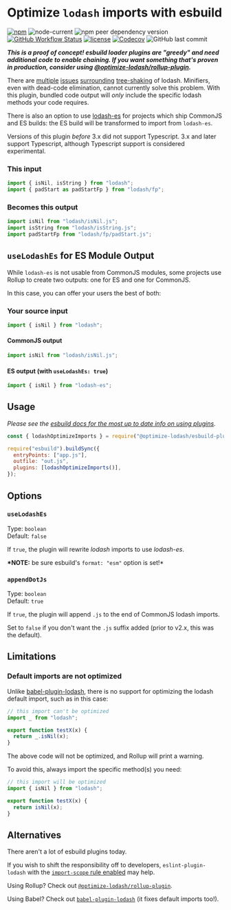 # Optimize `lodash` imports with esbuild

[![npm](https://img.shields.io/npm/v/@optimize-lodash/esbuild-plugin)](https://www.npmjs.com/package/@optimize-lodash/esbuild-plugin)
![node-current](https://img.shields.io/node/v/@optimize-lodash/esbuild-plugin)
![npm peer dependency version](https://img.shields.io/npm/dependency-version/@optimize-lodash/esbuild-plugin/peer/esbuild)
[![GitHub Workflow Status](https://img.shields.io/github/actions/workflow/status/kyle-johnson/rollup-plugin-optimize-lodash-imports/main.yml?branch=main)](https://github.com/kyle-johnson/rollup-plugin-optimize-lodash-imports/actions)
[![license](https://img.shields.io/npm/l/@optimize-lodash/esbuild-plugin)](https://github.com/kyle-johnson/rollup-plugin-optimize-lodash-imports/blob/main/packages/esbuild-plugin/LICENSE)
[![Codecov](https://img.shields.io/codecov/c/github/kyle-johnson/rollup-plugin-optimize-lodash-imports?flag=esbuild-plugin&label=coverage)](https://app.codecov.io/gh/kyle-johnson/rollup-plugin-optimize-lodash-imports/)
![GitHub last commit](https://img.shields.io/github/last-commit/kyle-johnson/rollup-plugin-optimize-lodash-imports)

_**This is a proof of concept! esbuild loader plugins are "greedy" and need additional code to enable chaining. If you want something that's proven in production, consider using [@optimize-lodash/rollup-plugin](https://www.npmjs.com/package/@optimize-lodash/rollup-plugin).**_

There are [multiple](https://github.com/webpack/webpack/issues/6925) [issues](https://github.com/lodash/lodash/issues/3839) [surrounding](https://github.com/rollup/rollup/issues/1403) [tree-shaking](https://github.com/rollup/rollup/issues/691) of lodash. Minifiers, even with dead-code elimination, cannot currently solve this problem. With this plugin, bundled code output will _only_ include the specific lodash methods your code requires.

There is also an option to use [lodash-es](https://www.npmjs.com/package/lodash-es) for projects which ship CommonJS and ES builds: the ES build will be transformed to import from `lodash-es`.

Versions of this plugin _before_ 3.x did not support Typescript. 3.x and later support Typescript, although Typescript support is considered experimental.

### This input

```javascript
import { isNil, isString } from "lodash";
import { padStart as padStartFp } from "lodash/fp";
```

### Becomes this output

```javascript
import isNil from "lodash/isNil.js";
import isString from "lodash/isString.js";
import padStartFp from "lodash/fp/padStart.js";
```

## `useLodashEs` for ES Module Output

While `lodash-es` is not usable from CommonJS modules, some projects use Rollup to create two outputs: one for ES and one for CommonJS.

In this case, you can offer your users the best of both:

### Your source input

```javascript
import { isNil } from "lodash";
```

#### CommonJS output

```javascript
import isNil from "lodash/isNil.js";
```

#### ES output (with `useLodashEs: true`)

```javascript
import { isNil } from "lodash-es";
```

## Usage

_Please see the [esbuild docs for the most up to date info on using plugins](https://esbuild.github.io/plugins/#using-plugins)._

```javascript
const { lodashOptimizeImports } = require("@optimize-lodash/esbuild-plugin");

require("esbuild").buildSync({
  entryPoints: ["app.js"],
  outfile: "out.js",
  plugins: [lodashOptimizeImports()],
});
```

## Options

### `useLodashEs`

Type: `boolean`<br>
Default: `false`

If `true`, the plugin will rewrite _lodash_ imports to use _lodash-es_.

**\*NOTE:** be sure esbuild's `format: "esm"` option is set!\*

### `appendDotJs`

Type: `boolean`<br>
Default: `true`

If `true`, the plugin will append `.js` to the end of CommonJS lodash imports.

Set to `false` if you don't want the `.js` suffix added (prior to v2.x, this was the default).

## Limitations

### Default imports are not optimized

Unlike [babel-plugin-lodash](https://github.com/lodash/babel-plugin-lodash), there is no support for optimizing the lodash default import, such as in this case:

```javascript
// this import can't be optimized
import _ from "lodash";

export function testX(x) {
  return _.isNil(x);
}
```

The above code will not be optimized, and Rollup will print a warning.

To avoid this, always import the specific method(s) you need:

```javascript
// this import will be optimized
import { isNil } from "lodash";

export function testX(x) {
  return isNil(x);
}
```

## Alternatives

There aren't a lot of esbuild plugins today.

If you wish to shift the responsibility off to developers, `eslint-plugin-lodash` with the [`import-scope` rule enabled](https://github.com/wix/eslint-plugin-lodash/blob/HEAD/docs/rules/import-scope.md) may help.

Using Rollup? Check out [`@optimize-lodash/rollup-plugin`](https://www.npmjs.com/package/@optimize-lodash/rollup-plugin).

Using Babel? Check out [`babel-plugin-lodash`](https://github.com/lodash/babel-plugin-lodash) (it fixes default imports too!).

